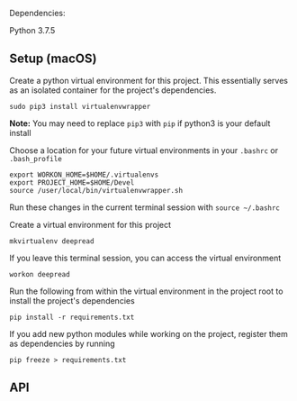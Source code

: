 Dependencies:

Python 3.7.5

## Setup (macOS)

Create a python virtual environment for this project. This essentially serves as an isolated container for the project's dependencies. 

`sudo pip3 install virtualenvwrapper`

**Note:**  You may need to replace `pip3` with `pip` if python3 is your default install

Choose a location for your future virtual environments in your `.bashrc` or `.bash_profile`
```
export WORKON_HOME=$HOME/.virtualenvs
export PROJECT_HOME=$HOME/Devel
source /user/local/bin/virtualenvwrapper.sh
```
Run these changes in the current terminal session with `source ~/.bashrc`

Create a virtual environment for this project

`mkvirtualenv deepread`

If you leave this terminal session, you can access the virtual environment

`workon deepread`

Run the following from within the virtual environment in the project root to install the project's dependencies

`pip install -r requirements.txt`

If you add new python modules while working on the project, register them as dependencies by running

`pip freeze > requirements.txt`

## API

